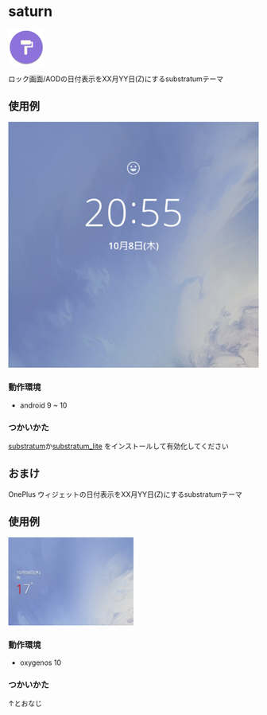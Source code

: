 # saturn
![saturn](https://github.com/karin722/saturn/raw/master/app/src/main/res/mipmap-hdpi/ic_launcher.png) <br>

ロック画面/AODの日付表示をXX月YY日(Z)にするsubstratumテーマ

## 使用例
<img src="https://raw.githubusercontent.com/karin722/otonokizaka/master/lock.jpg" witdh=50%>

### 動作環境
- android 9 ~ 10

### つかいかた
[substratum](https://play.google.com/store/apps/details?id=projekt.substratum)か[substratum_lite](https://play.google.com/store/apps/details?id=projekt.substratum.lite) をインストールして有効化してください

## おまけ
OnePlus ウィジェットの日付表示をXX月YY日(Z)にするsubstratumテーマ

## 使用例
<img src="https://raw.githubusercontent.com/karin722/otonokizaka/master/widget.jpg" width=50%>

### 動作環境
- oxygenos 10

### つかいかた
↑とおなじ